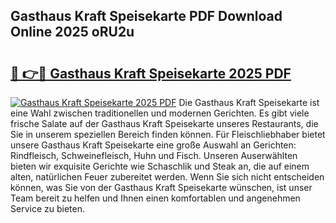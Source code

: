 ## Gasthaus Kraft Speisekarte PDF Download Online 2025 oRU2u

# <h2><a href="http://gccevo.nevu.top/?p=Gasthaus+Kraft+Speisekarte">🔗 👉🔴 Gasthaus Kraft Speisekarte 2025 PDF</a></h2>

[![Gasthaus Kraft Speisekarte 2025 PDF](https://i.imgur.com/dBaPXMq.png)](http://gccevo.nevu.top/?p=Gasthaus+Kraft+Speisekarte)
Die Gasthaus Kraft Speisekarte ist eine Wahl zwischen traditionellen und modernen Gerichten. Es gibt viele frische Salate auf der Gasthaus Kraft Speisekarte unseres Restaurants, die Sie in unserem speziellen Bereich finden können. Für Fleischliebhaber bietet unsere Gasthaus Kraft Speisekarte eine große Auswahl an Gerichten: Rindfleisch, Schweinefleisch, Huhn und Fisch. Unseren Auserwählten bieten wir exquisite Gerichte wie Schaschlik und Steak an, die auf einem alten, natürlichen Feuer zubereitet werden. Wenn Sie sich nicht entscheiden können, was Sie von der Gasthaus Kraft Speisekarte wünschen, ist unser Team bereit zu helfen und Ihnen einen komfortablen und angenehmen Service zu bieten.
